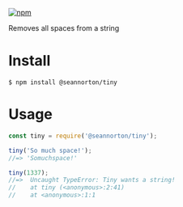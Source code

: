 [![npm](https://img.shields.io/npm/v/@seannorton/tiny.svg)](https://www.npmjs.com/package/@seannorton/tiny)

Removes all spaces from a string

# Install

``` 
$ npm install @seannorton/tiny 
```

# Usage

```js
const tiny = require('@seannorton/tiny');

tiny('So much space!');
//=> 'Somuchspace!'

tiny(1337);
//=>  Uncaught TypeError: Tiny wants a string!
//    at tiny (<anonymous>:2:41)
//    at <anonymous>:1:1
```


